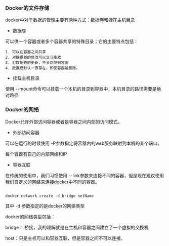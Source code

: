 ### Docker的文件存储

docker中对于数据的管理主要有两种方式：数据卷和挂在主机目录

- 数据卷

可以供一个容器或者多个容器共享的特殊目录；它的主要特点包括：

    1. 可以在容器之间共享
    2. 对数据卷的修改可以立马生效
    3. 对数据卷的更新，不会影响到容器
    4. 数据卷默认一直存在，即使容器被删除。
    
- 挂载主机目录

使用 --mount命令可以挂载一个本机的目录到容器中，本机目录的路径需要是绝对路径

### Docker的网络

Docker允许外部访问容器或者是容器之间内部的访问模式。

- 外部访问容器

可以在运行的时候使用 -P参数指定将容器内的web服务映射到本机的某个端口。

每个容器有自己的内部网络和IP

- 容器互联

在传统的使用中，我们习惯使用 --link参数来连接不同的容器，但是现在建议使用我们自定义的网络来连接docker中不同的容器。

```

docker network create -d bridge netName
```

其中 -d 参数指定的是docker的网络类型

docker的网络类型包括：

bridge： 桥接，我的理解就是在主机和容器之间建立了一个虚拟的交换机

host：只是主机可以和容器互联，但是容器之间不可以连接。